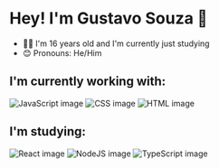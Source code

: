 # Hey! I'm Gustavo Souza 👋
* 👨‍🎓 I'm 16 years old and I'm currently just studying
* 😊 Pronouns: He/Him

## I'm currently working with:
![JavaScript image](https://img.shields.io/badge/JavaScript-323330?style=for-the-badge&logo=javascript&logoColor=F7DF1E)
![CSS image](https://img.shields.io/badge/CSS3-1572B6?style=for-the-badge&logo=css3&logoColor=white)
![HTML image](https://img.shields.io/badge/HTML5-E34F26?style=for-the-badge&logo=html5&logoColor=white)

## I'm studying:
![React image](https://img.shields.io/badge/React-20232A?style=for-the-badge&logo=react&logoColor=61DAFB)
![NodeJS image](https://img.shields.io/badge/Node.js-43853D?style=for-the-badge&logo=node.js&logoColor=white)
![TypeScript image](https://img.shields.io/badge/TypeScript-007ACC?style=for-the-badge&logo=typescript&logoColor=white)
